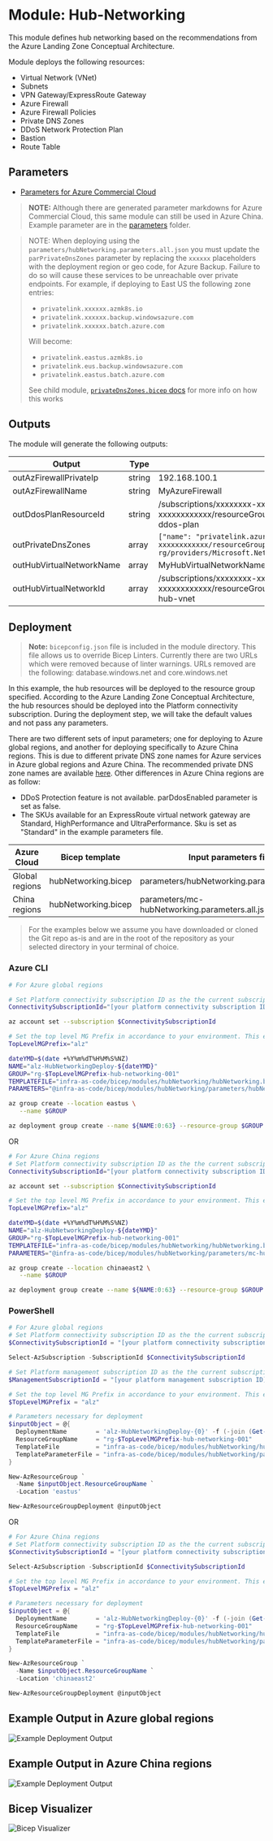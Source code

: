 # Module:  Hub-Networking

This module defines hub networking based on the recommendations from the Azure Landing Zone Conceptual Architecture.

Module deploys the following resources:

- Virtual Network (VNet)
- Subnets
- VPN Gateway/ExpressRoute Gateway
- Azure Firewall
- Azure Firewall Policies
- Private DNS Zones
- DDoS Network Protection Plan
- Bastion
- Route Table

## Parameters

- [Parameters for Azure Commercial Cloud](generateddocs/hubNetworking.bicep.md)

> **NOTE:** Although there are generated parameter markdowns for Azure Commercial Cloud, this same module can still be used in Azure China. Example parameter are in the [parameters](./parameters/) folder.

> NOTE: When deploying using the `parameters/hubNetworking.parameters.all.json` you must update the `parPrivateDnsZones` parameter by replacing the `xxxxxx` placeholders with the deployment region or geo code, for Azure Backup. Failure to do so will cause these services to be unreachable over private endpoints.
> For example, if deploying to East US the following zone entries:
> - `privatelink.xxxxxx.azmk8s.io`
> - `privatelink.xxxxxx.backup.windowsazure.com`
> - `privatelink.xxxxxx.batch.azure.com`
>
> Will become:
> - `privatelink.eastus.azmk8s.io`
> - `privatelink.eus.backup.windowsazure.com`
> - `privatelink.eastus.batch.azure.com`
>
> See child module, [`privateDnsZones.bicep` docs](https://github.com/Azure/ALZ-Bicep/tree/main/infra-as-code/bicep/modules/privateDnsZones#dns-zones) for more info on how this works


## Outputs

The module will generate the following outputs:

| Output                    | Type   | Example                                                                                                                                                                                                  |
| ------------------------- | ------ | -------------------------------------------------------------------------------------------------------------------------------------------------------------------------------------------------------- |
| outAzFirewallPrivateIp    | string | 192.168.100.1                                                                                                                                                                                            |
| outAzFirewallName         | string | MyAzureFirewall                                                                                                                                                                                          |
| outDdosPlanResourceId     | string | /subscriptions/xxxxxxxx-xxxx-xxxx-xxxx-xxxxxxxxxxxx/resourceGroups/HUB_Networking_POC/providers/Microsoft.Network/ddosProtectionPlans/alz-ddos-plan                                                      |
| outPrivateDnsZones        | array  | `["name": "privatelink.azurecr.io", "id": "/subscriptions/xxxxxxxx-xxxx-xxxx-xxxx-xxxxxxxxxxxx/resourceGroups/net-lz-spk-eastus-rg/providers/Microsoft.Network/privateDnsZones/privatelink.azurecr.io"]` |
| outHubVirtualNetworkName  | array  | MyHubVirtualNetworkName |
| outHubVirtualNetworkId    | array  | /subscriptions/xxxxxxxx-xxxx-xxxx-xxxx-xxxxxxxxxxxx/resourceGroups/HUB_Networking_POC/providers/Microsoft.Network/virtualNetworks/my-hub-vnet   |

## Deployment
> **Note:** `bicepconfig.json` file is included in the module directory.  This file allows us to override Bicep Linters.  Currently there are two URLs which were removed because of linter warnings.  URLs removed are the following: database.windows.net and core.windows.net

In this example, the hub resources will be deployed to the resource group specified. According to the Azure Landing Zone Conceptual Architecture, the hub resources should be deployed into the Platform connectivity subscription. During the deployment step, we will take the default values and not pass any parameters.

There are two different sets of input parameters; one for deploying to Azure global regions, and another for deploying specifically to Azure China regions. This is due to different private DNS zone names for Azure services in Azure global regions and Azure China. The recommended private DNS zone names are available [here](https://docs.microsoft.com/azure/private-link/private-endpoint-dns). Other differences in Azure China regions are as follow:
- DDoS Protection feature is not available. parDdosEnabled parameter is set as false.
- The SKUs available for an ExpressRoute virtual network gateway are Standard, HighPerformance and UltraPerformance. Sku is set as "Standard" in the example parameters file.

 | Azure Cloud    | Bicep template      | Input parameters file                           |
 | -------------- | ------------------- | ----------------------------------------------- |
 | Global regions | hubNetworking.bicep | parameters/hubNetworking.parameters.all.json    |
 | China regions  | hubNetworking.bicep | parameters/mc-hubNetworking.parameters.all.json |

> For the examples below we assume you have downloaded or cloned the Git repo as-is and are in the root of the repository as your selected directory in your terminal of choice.

### Azure CLI
```bash
# For Azure global regions

# Set Platform connectivity subscription ID as the the current subscription
ConnectivitySubscriptionId="[your platform connectivity subscription ID]"

az account set --subscription $ConnectivitySubscriptionId

# Set the top level MG Prefix in accordance to your environment. This example assumes default 'alz'.
TopLevelMGPrefix="alz"

dateYMD=$(date +%Y%m%dT%H%M%S%NZ)
NAME="alz-HubNetworkingDeploy-${dateYMD}"
GROUP="rg-$TopLevelMGPrefix-hub-networking-001"
TEMPLATEFILE="infra-as-code/bicep/modules/hubNetworking/hubNetworking.bicep"
PARAMETERS="@infra-as-code/bicep/modules/hubNetworking/parameters/hubNetworking.parameters.all.json"

az group create --location eastus \
   --name $GROUP

az deployment group create --name ${NAME:0:63} --resource-group $GROUP --template-file $TEMPLATEFILE --parameters $PARAMETERS
```
OR
```bash
# For Azure China regions
# Set Platform connectivity subscription ID as the the current subscription
ConnectivitySubscriptionId="[your platform connectivity subscription ID]"

az account set --subscription $ConnectivitySubscriptionId

# Set the top level MG Prefix in accordance to your environment. This example assumes default 'alz'.
TopLevelMGPrefix="alz"

dateYMD=$(date +%Y%m%dT%H%M%S%NZ)
NAME="alz-HubNetworkingDeploy-${dateYMD}"
GROUP="rg-$TopLevelMGPrefix-hub-networking-001"
TEMPLATEFILE="infra-as-code/bicep/modules/hubNetworking/hubNetworking.bicep"
PARAMETERS="@infra-as-code/bicep/modules/hubNetworking/parameters/mc-hubNetworking.parameters.all.json"

az group create --location chinaeast2 \
   --name $GROUP

az deployment group create --name ${NAME:0:63} --resource-group $GROUP --template-file $TEMPLATEFILE --parameters $PARAMETERS
```

### PowerShell

```powershell
# For Azure global regions
# Set Platform connectivity subscription ID as the the current subscription
$ConnectivitySubscriptionId = "[your platform connectivity subscription ID]"

Select-AzSubscription -SubscriptionId $ConnectivitySubscriptionId

# Set Platform management subscription ID as the the current subscription
$ManagementSubscriptionId = "[your platform management subscription ID]"

# Set the top level MG Prefix in accordance to your environment. This example assumes default 'alz'.
$TopLevelMGPrefix = "alz"

# Parameters necessary for deployment
$inputObject = @{
  DeploymentName        = 'alz-HubNetworkingDeploy-{0}' -f (-join (Get-Date -Format 'yyyyMMddTHHMMssffffZ')[0..63])
  ResourceGroupName     = "rg-$TopLevelMGPrefix-hub-networking-001"
  TemplateFile          = "infra-as-code/bicep/modules/hubNetworking/hubNetworking.bicep"
  TemplateParameterFile = "infra-as-code/bicep/modules/hubNetworking/parameters/hubNetworking.parameters.all.json"
}

New-AzResourceGroup `
  -Name $inputObject.ResourceGroupName `
  -Location 'eastus'

New-AzResourceGroupDeployment @inputObject
```
OR
```powershell
# For Azure China regions
# Set Platform connectivity subscription ID as the the current subscription
$ConnectivitySubscriptionId = "[your platform connectivity subscription ID]"

Select-AzSubscription -SubscriptionId $ConnectivitySubscriptionId

# Set the top level MG Prefix in accordance to your environment. This example assumes default 'alz'.
$TopLevelMGPrefix = "alz"

# Parameters necessary for deployment
$inputObject = @{
  DeploymentName        = 'alz-HubNetworkingDeploy-{0}' -f (-join (Get-Date -Format 'yyyyMMddTHHMMssffffZ')[0..63])
  ResourceGroupName     = "rg-$TopLevelMGPrefix-hub-networking-001"
  TemplateFile          = "infra-as-code/bicep/modules/hubNetworking/hubNetworking.bicep"
  TemplateParameterFile = "infra-as-code/bicep/modules/hubNetworking/parameters/mc-hubNetworking.parameters.all.json"
}

New-AzResourceGroup `
  -Name $inputObject.ResourceGroupName `
  -Location 'chinaeast2'

New-AzResourceGroupDeployment @inputObject
```
## Example Output in Azure global regions

![Example Deployment Output](media/exampleDeploymentOutput.png "Example Deployment Output in Azure global regions")

## Example Output in Azure China regions
![Example Deployment Output](media/mc-exampleDeploymentOutput.png "Example Deployment Output in Azure China")

## Bicep Visualizer

![Bicep Visualizer](media/bicepVisualizer.png "Bicep Visualizer")

